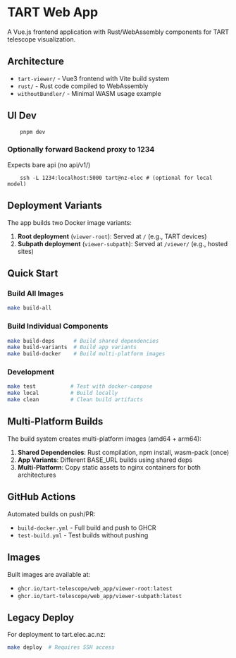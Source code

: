 # TART Web App

A Vue.js frontend application with Rust/WebAssembly components for TART telescope visualization.

## Architecture

- `tart-viewer/` - Vue3 frontend with Vite build system
- `rust/` - Rust code compiled to WebAssembly
- `withoutBundler/` - Minimal WASM usage example


## UI Dev
```
    pnpm dev
```
### Optionally forward Backend proxy to 1234
Expects bare api (no api/v1/)
```
    ssh -L 1234:localhost:5000 tart@nz-elec # (optional for local model)
```


## Deployment Variants

The app builds two Docker image variants:

1. **Root deployment** (`viewer-root`): Served at `/` (e.g., TART devices)
2. **Subpath deployment** (`viewer-subpath`): Served at `/viewer/` (e.g., hosted sites)

## Quick Start

### Build All Images
```bash
make build-all
```

### Build Individual Components
```bash
make build-deps      # Build shared dependencies
make build-variants  # Build app variants
make build-docker    # Build multi-platform images
```

### Development
```bash
make test           # Test with docker-compose
make local          # Build locally
make clean          # Clean build artifacts
```

## Multi-Platform Builds

The build system creates multi-platform images (amd64 + arm64):

1. **Shared Dependencies**: Rust compilation, npm install, wasm-pack (once)
2. **App Variants**: Different BASE_URL builds using shared deps
3. **Multi-Platform**: Copy static assets to nginx containers for both architectures

## GitHub Actions

Automated builds on push/PR:
- `build-docker.yml` - Full build and push to GHCR
- `test-build.yml` - Test builds without pushing

## Images

Built images are available at:
- `ghcr.io/tart-telescope/web_app/viewer-root:latest`
- `ghcr.io/tart-telescope/web_app/viewer-subpath:latest`

## Legacy Deploy

For deployment to tart.elec.ac.nz:
```bash
make deploy  # Requires SSH access
```
